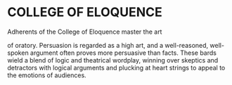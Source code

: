 # COLLEGE OF ELOQUENCE

Adherents of the College of Eloquence master the art

of oratory. Persuasion is regarded as a high art, and a well-reasoned, well-spoken argument often proves more persuasive than facts. These bards wield a blend of logic and theatrical wordplay, winning over skeptics and detractors with logical arguments and plucking at heart­ strings to appeal to the emotions of audiences.